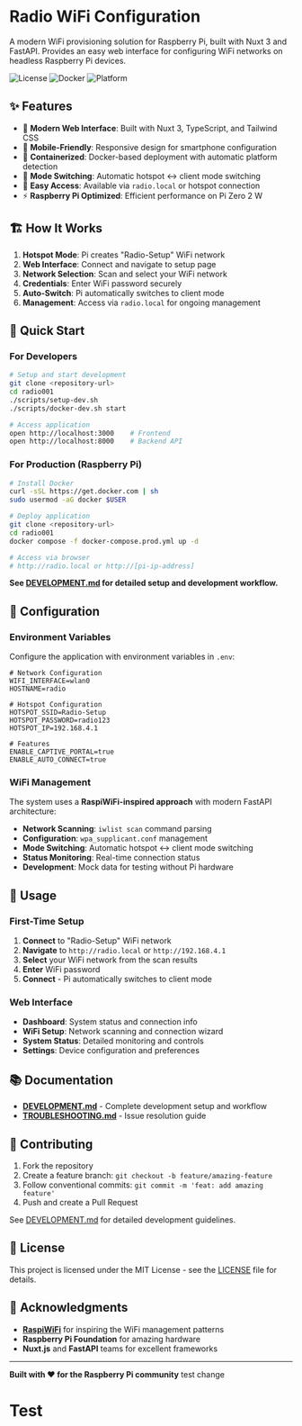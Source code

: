 # Radio WiFi Configuration

A modern WiFi provisioning solution for Raspberry Pi, built with Nuxt 3 and FastAPI. Provides an easy web interface for configuring WiFi networks on headless Raspberry Pi devices.

![License](https://img.shields.io/badge/license-MIT-blue.svg)
![Docker](https://img.shields.io/badge/docker-required-blue.svg)
![Platform](https://img.shields.io/badge/platform-linux%2Farm64%7Cx86__64-lightgrey.svg)

## ✨ Features

- 🚀 **Modern Web Interface**: Built with Nuxt 3, TypeScript, and Tailwind CSS
- 📱 **Mobile-Friendly**: Responsive design for smartphone configuration
- 🐳 **Containerized**: Docker-based deployment with automatic platform detection
- 🔄 **Mode Switching**: Automatic hotspot ↔ client mode switching
- 🔗 **Easy Access**: Available via `radio.local` or hotspot connection
- ⚡ **Raspberry Pi Optimized**: Efficient performance on Pi Zero 2 W

## 🏗️ How It Works

1. **Hotspot Mode**: Pi creates "Radio-Setup" WiFi network
2. **Web Interface**: Connect and navigate to setup page
3. **Network Selection**: Scan and select your WiFi network
4. **Credentials**: Enter WiFi password securely
5. **Auto-Switch**: Pi automatically switches to client mode
6. **Management**: Access via `radio.local` for ongoing management

## 🚀 Quick Start

### For Developers

```bash
# Setup and start development
git clone <repository-url>
cd radio001
./scripts/setup-dev.sh
./scripts/docker-dev.sh start

# Access application
open http://localhost:3000    # Frontend
open http://localhost:8000    # Backend API
```

### For Production (Raspberry Pi)

```bash
# Install Docker
curl -sSL https://get.docker.com | sh
sudo usermod -aG docker $USER

# Deploy application
git clone <repository-url>
cd radio001
docker compose -f docker-compose.prod.yml up -d

# Access via browser
# http://radio.local or http://[pi-ip-address]
```

**See [DEVELOPMENT.md](DEVELOPMENT.md) for detailed setup and development workflow.**

## 🔧 Configuration

### Environment Variables

Configure the application with environment variables in `.env`:

```env
# Network Configuration
WIFI_INTERFACE=wlan0
HOSTNAME=radio

# Hotspot Configuration  
HOTSPOT_SSID=Radio-Setup
HOTSPOT_PASSWORD=radio123
HOTSPOT_IP=192.168.4.1

# Features
ENABLE_CAPTIVE_PORTAL=true
ENABLE_AUTO_CONNECT=true
```

### WiFi Management

The system uses a **RaspiWiFi-inspired approach** with modern FastAPI architecture:

- **Network Scanning**: `iwlist scan` command parsing
- **Configuration**: `wpa_supplicant.conf` management
- **Mode Switching**: Automatic hotspot ↔ client mode switching
- **Status Monitoring**: Real-time connection status
- **Development**: Mock data for testing without Pi hardware

## 📱 Usage

### First-Time Setup

1. **Connect** to "Radio-Setup" WiFi network
2. **Navigate** to `http://radio.local` or `http://192.168.4.1`
3. **Select** your WiFi network from the scan results
4. **Enter** WiFi password
5. **Connect** - Pi automatically switches to client mode

### Web Interface

- **Dashboard**: System status and connection info
- **WiFi Setup**: Network scanning and connection wizard
- **System Status**: Detailed monitoring and controls
- **Settings**: Device configuration and preferences

## 📚 Documentation

- **[DEVELOPMENT.md](DEVELOPMENT.md)** - Complete development setup and workflow
- **[TROUBLESHOOTING.md](TROUBLESHOOTING.md)** - Issue resolution guide

## 🤝 Contributing

1. Fork the repository
2. Create a feature branch: `git checkout -b feature/amazing-feature`
3. Follow conventional commits: `git commit -m 'feat: add amazing feature'`
4. Push and create a Pull Request

See [DEVELOPMENT.md](DEVELOPMENT.md) for detailed development guidelines.

## 📄 License

This project is licensed under the MIT License - see the [LICENSE](LICENSE) file for details.

## 🙏 Acknowledgments

- **[RaspiWiFi](https://github.com/jasbur/RaspiWiFi)** for inspiring the WiFi management patterns
- **Raspberry Pi Foundation** for amazing hardware
- **Nuxt.js** and **FastAPI** teams for excellent frameworks

---

**Built with ❤️ for the Raspberry Pi community**
test change
# Test
